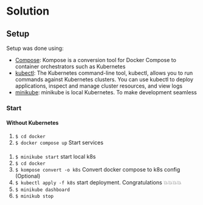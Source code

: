 # Solution

## Setup
Setup was done using:
* [Compose](https://kompose.io/installation/): Kompose is a conversion tool for Docker Compose to container orchestrators such as Kubernetes
* [kubectl](https://kubernetes.io/docs/tasks/tools/#kubectl): The Kubernetes command-line tool, kubectl, allows you to run commands against Kubernetes clusters. You can use kubectl to deploy applications, inspect and manage cluster resources, and view logs
* [minikube](https://minikube.sigs.k8s.io/docs/start/): minikube is local Kubernetes. To make development seamless

### Start
#### Without Kubernetes
1. `$ cd docker`
2. `$ docker compose up` Start services



####
1. `$ minikube start` start local k8s
2. `$ cd docker`
3. `$ kompose convert -o k8s` Convert docker compose to k8s config (Optional)
4. `$ kubectl apply -f k8s` start deployment. Congratulations 💥💥💥💥
5. `$ minikube dashboard`
6. `$ minikub stop`